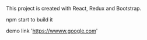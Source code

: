 This project is created with React, Redux and Bootstrap.

npm start to build it

demo link 'https://wwww.google.com'
